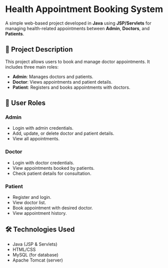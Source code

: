 # Health Appointment Booking System

A simple web-based project developed in **Java** using **JSP/Servlets** for managing health-related appointments between **Admin**, **Doctors**, and **Patients**.

## 🏥 Project Description

This project allows users to book and manage doctor appointments. It includes three main roles:

- **Admin**: Manages doctors and patients.
- **Doctor**: Views appointments and patient details.
- **Patient**: Registers and books appointments with doctors.

## 👥 User Roles

### Admin
- Login with admin credentials.
- Add, update, or delete doctor and patient details.
- View all appointments.

### Doctor
- Login with doctor credentials.
- View appointments booked by patients.
- Check patient details for consultation.

### Patient
- Register and login.
- View doctor list.
- Book appointment with desired doctor.
- View appointment history.

## 🛠 Technologies Used

- Java (JSP & Servlets)
- HTML/CSS
- MySQL (for database)
- Apache Tomcat (server)
